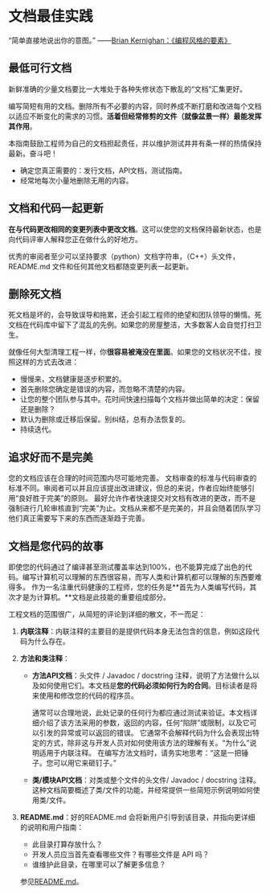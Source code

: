 # 文档最佳实践

“简单直接地说出你的意图。”
——[Brian Kernighan：《编程风格的要素》](https://en.wikipedia.org/wiki/The_Elements_of_Programming_Style)

## 最低可行文档

新鲜准确的少量文档要比一大堆处于各种失修状态下散乱的“文档”汇集更好。

编写简短有用的文档。删除所有不必要的内容，同时养成不断打磨和改进每个文档以适应不断变化的需求的习惯。**活着但经常修剪的文件（就像盆景一样）最能发挥其作用**。

本指南鼓励工程师为自己的文档担起责任，并以维护测试井井有条一样的热情保持最新。奋斗吧！

* 确定您真正需要的：发行文档，API文档，测试指南。
* 经常地每次小量地删除无用的内容。

## 文档和代码一起更新

**在与代码更改相同的变更列表中更改文档**。这可以使您的文档保持最新状态，也是向代码评审人解释您正在做什么的好地方。

优秀的审阅者至少可以坚持要求（python）文档字符串，（C++）头文件，README.md 文件和任何其他文档都随变更列表一起更新。

## 删除死文档

死文档是坏的，会导致误导和拖累，还会引起工程师的绝望和团队领导的懒惰。死文档在代码库中留下了混乱的先例。如果您的房屋整洁，大多数客人会自觉打扫卫生。

就像任何大型清理工程一样，你**很容易被淹没在里面**。如果您的文档状况不佳，按照这样的方式去改进：

*   慢慢来，文档健康是逐步积累的。
*   首先删除您确定是错误的内容，而忽略不清楚的内容。
*   让您的整个团队参与其中。花时间快速扫描每个文档并做出简单的决定：保留还是删除？
*   默认为删除或迁移后保留。别纠结，总有办法恢复的。
*   持续迭代。

## 追求好而不是完美

您的文档应该在合理的时间范围内尽可能地完善。
文档审查的标准与代码审查的标准不同。审阅者可以并且应该提出改进建议，但总的来说，作者应始终能够引用“良好胜于完美”的原则。 最好允许作者快速提交对文档有改进的更改，而不是强制进行几轮审核直到“完美”为止。文档从来都不是完美的，并且会随着团队学习他们真正需要写下来的东西而逐渐趋于完善。

## 文档是您代码的故事

即使您的代码通过了编译甚至测试覆盖率达到100%，也不能算完成了出色的代码。编写计算机可以理解的东西很容易，而写人类和计算机都可以理解的东西要难得多。 作为一名注重代码健康的工程师，您的任务是**首先为人类编写代码，其次才是为计算机。**文档是此技能的重要组成部分。

工程文档的范围很广，从简短的评论到详细的散文，不一而足：

1.  **内联注释**：内联注释的主要目的是提供代码本身无法包含的信息，例如这段代码为什么存在。

2.  **方法和类注释**：

    *   **方法API文档**：头文件 / Javadoc / docstring 注释，说明了方法做什么以及如何使用它们。本文档是**您的代码必须如何行为的合同**。目标读者是将来使用和修改您的代码的程序员。
		 
        通常可以合理地说，此处记录的任何行为都应通过测试来验证。本文档详细介绍了该方法采用的参数，返回的内容，任何“陷阱”或限制，以及它可以引发的异常或可以返回的错误。 它通常不会解释代码为什么会表现出特定的方式，除非这与开发人员对如何使用该方法的理解有关。“为什么”说明适用于内联注释。 在编写方法文档时，请务实地思考：“这是一把锤子。您可以用它来砸钉子。”

    *   **类/模块API文档**：对类或整个文件的头文件/ Javadoc / docstring 注释。这种文档简要概述了类/文件的功能，并经常提供一些简短示例说明如何使用类/文件。
	
3.  **README.md**：好的README.md 会将新用户引导到该目录，并指向更详细的说明和用户指南：
    * 此目录打算存放什么？
    * 开发人员应当首先查看哪些文件？有哪些文件是 API 吗？
    * 谁维护此目录，在哪里可以了解更多信息？
    
    参见[README.md](READMEs.md)。
